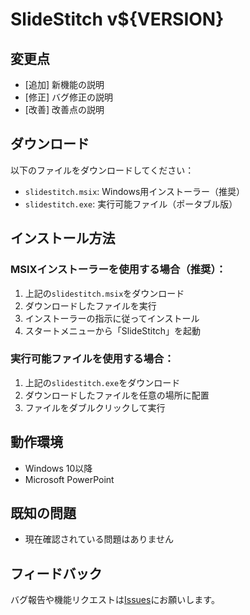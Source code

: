 # SlideStitch v${VERSION}

## 変更点

- [追加] 新機能の説明
- [修正] バグ修正の説明
- [改善] 改善点の説明

## ダウンロード

以下のファイルをダウンロードしてください：

- `slidestitch.msix`: Windows用インストーラー（推奨）
- `slidestitch.exe`: 実行可能ファイル（ポータブル版）

## インストール方法

### MSIXインストーラーを使用する場合（推奨）：
1. 上記の`slidestitch.msix`をダウンロード
2. ダウンロードしたファイルを実行
3. インストーラーの指示に従ってインストール
4. スタートメニューから「SlideStitch」を起動

### 実行可能ファイルを使用する場合：
1. 上記の`slidestitch.exe`をダウンロード
2. ダウンロードしたファイルを任意の場所に配置
3. ファイルをダブルクリックして実行

## 動作環境

- Windows 10以降
- Microsoft PowerPoint

## 既知の問題

- 現在確認されている問題はありません

## フィードバック

バグ報告や機能リクエストは[Issues](https://github.com/shizuya-aishima/slidestitch/issues)にお願いします。 